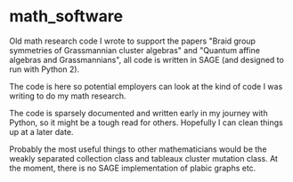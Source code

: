 # math_software
Old math research code I wrote to support the papers "Braid group symmetries of Grassmannian cluster algebras" and "Quantum affine algebras and Grassmannians", all code is written in SAGE (and designed to run with Python 2). 

The code is here so potential employers can look at the kind of code I was writing to do my math research. 

The code is sparsely documented and written early in my journey with Python, so it might be a tough read for others. Hopefully I can clean things up at a later date.

Probably the most useful things to other mathematicians would be the weakly separated collection class and tableaux cluster mutation class. At the moment, there is no SAGE implementation of plabic graphs etc. 
